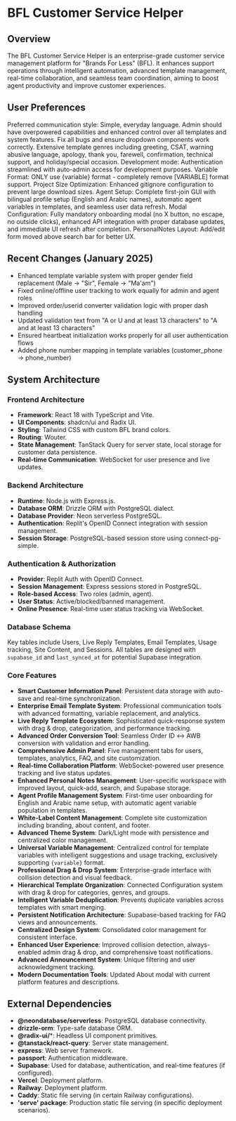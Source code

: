 # BFL Customer Service Helper

## Overview
The BFL Customer Service Helper is an enterprise-grade customer service management platform for "Brands For Less" (BFL). It enhances support operations through intelligent automation, advanced template management, real-time collaboration, and seamless team coordination, aiming to boost agent productivity and improve customer experiences.

## User Preferences
Preferred communication style: Simple, everyday language.
Admin should have overpowered capabilities and enhanced control over all templates and system features.
Fix all bugs and ensure dropdown components work correctly.
Extensive template genres including greeting, CSAT, warning abusive language, apology, thank you, farewell, confirmation, technical support, and holiday/special occasion.
Development mode: Authentication streamlined with auto-admin access for development purposes.
Variable Format: ONLY use {variable} format - completely remove [VARIABLE] format support.
Project Size Optimization: Enhanced gitignore configuration to prevent large download sizes.
Agent Setup: Complete first-join GUI with bilingual profile setup (English and Arabic names), automatic agent variables in templates, and seamless user data refresh.
Modal Configuration: Fully mandatory onboarding modal (no X button, no escape, no outside clicks), enhanced API integration with proper database updates, and immediate UI refresh after completion.
PersonalNotes Layout: Add/edit form moved above search bar for better UX.

## Recent Changes (January 2025)
- Enhanced template variable system with proper gender field replacement (Male → "Sir", Female → "Ma'am")
- Fixed online/offline user tracking to work equally for admin and agent roles  
- Improved order/userid converter validation logic with proper dash handling
- Updated validation text from "A or U and at least 13 characters" to "A and at least 13 characters"
- Ensured heartbeat initialization works properly for all user authentication flows
- Added phone number mapping in template variables (customer_phone → phone_number)

## System Architecture

### Frontend Architecture
- **Framework**: React 18 with TypeScript and Vite.
- **UI Components**: shadcn/ui and Radix UI.
- **Styling**: Tailwind CSS with custom BFL brand colors.
- **Routing**: Wouter.
- **State Management**: TanStack Query for server state, local storage for customer data persistence.
- **Real-time Communication**: WebSocket for user presence and live updates.

### Backend Architecture
- **Runtime**: Node.js with Express.js.
- **Database ORM**: Drizzle ORM with PostgreSQL dialect.
- **Database Provider**: Neon serverless PostgreSQL.
- **Authentication**: Replit's OpenID Connect integration with session management.
- **Session Storage**: PostgreSQL-based session store using connect-pg-simple.

### Authentication & Authorization
- **Provider**: Replit Auth with OpenID Connect.
- **Session Management**: Express sessions stored in PostgreSQL.
- **Role-based Access**: Two roles (admin, agent).
- **User Status**: Active/blocked/banned management.
- **Online Presence**: Real-time user status tracking via WebSocket.

### Database Schema
Key tables include Users, Live Reply Templates, Email Templates, Usage tracking, Site Content, and Sessions. All tables are designed with `supabase_id` and `last_synced_at` for potential Supabase integration.

### Core Features
- **Smart Customer Information Panel**: Persistent data storage with auto-save and real-time synchronization.
- **Enterprise Email Template System**: Professional communication tools with advanced formatting, variable replacement, and analytics.
- **Live Reply Template Ecosystem**: Sophisticated quick-response system with drag & drop, categorization, and performance tracking.
- **Advanced Order Conversion Tool**: Seamless Order ID ↔ AWB conversion with validation and error handling.
- **Comprehensive Admin Panel**: Five management tabs for users, templates, analytics, FAQ, and site customization.
- **Real-time Collaboration Platform**: WebSocket-powered user presence tracking and live status updates.
- **Enhanced Personal Notes Management**: User-specific workspace with improved layout, quick-add, search, and Supabase storage.
- **Agent Profile Management System**: First-time user onboarding for English and Arabic name setup, with automatic agent variable population in templates.
- **White-Label Content Management**: Complete site customization including branding, about content, and footer.
- **Advanced Theme System**: Dark/Light mode with persistence and centralized color management.
- **Universal Variable Management**: Centralized control for template variables with intelligent suggestions and usage tracking, exclusively supporting `{variable}` format.
- **Professional Drag & Drop System**: Enterprise-grade interface with collision detection and visual feedback.
- **Hierarchical Template Organization**: Connected Configuration system with drag & drop for categories, genres, and groups.
- **Intelligent Variable Deduplication**: Prevents duplicate variables across templates with smart merging.
- **Persistent Notification Architecture**: Supabase-based tracking for FAQ views and announcements.
- **Centralized Design System**: Consolidated color management for consistent interface.
- **Enhanced User Experience**: Improved collision detection, always-enabled admin drag & drop, and comprehensive toast notifications.
- **Advanced Announcement System**: Unique filtering and user acknowledgment tracking.
- **Modern Documentation Tools**: Updated About modal with current platform features and descriptions.

## External Dependencies

- **@neondatabase/serverless**: PostgreSQL database connectivity.
- **drizzle-orm**: Type-safe database ORM.
- **@radix-ui/***: Headless UI component primitives.
- **@tanstack/react-query**: Server state management.
- **express**: Web server framework.
- **passport**: Authentication middleware.
- **Supabase**: Used for database, authentication, and real-time features (if configured).
- **Vercel**: Deployment platform.
- **Railway**: Deployment platform.
- **Caddy**: Static file serving (in certain Railway configurations).
- **'serve' package**: Production static file serving (in specific deployment scenarios).